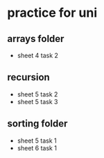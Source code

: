 
# practice for uni

## arrays folder
- sheet 4 task 2

## recursion
- sheet 5 task 2
- sheet 5 task 3

## sorting folder
- sheet 5 task 1
- sheet 6 task 1
